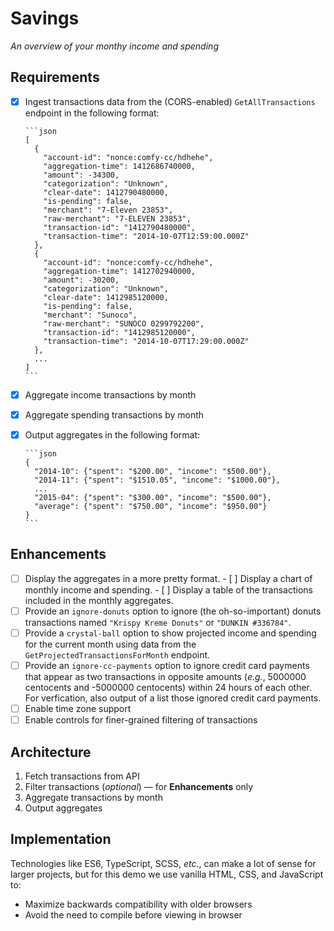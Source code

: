 Savings
===

*An overview of your monthy income and spending*

Requirements
---

- [x] Ingest transactions data from the (CORS-enabled) `GetAllTransactions` endpoint in the following format:

      ```json
      [
        {
          "account-id": "nonce:comfy-cc/hdhehe",
          "aggregation-time": 1412686740000,
          "amount": -34300,
          "categorization": "Unknown",
          "clear-date": 1412790480000,
          "is-pending": false,
          "merchant": "7-Eleven 23853",
          "raw-merchant": "7-ELEVEN 23853",
          "transaction-id": "1412790480000",
          "transaction-time": "2014-10-07T12:59:00.000Z"
        },
        {
          "account-id": "nonce:comfy-cc/hdhehe",
          "aggregation-time": 1412702940000,
          "amount": -30200,
          "categorization": "Unknown",
          "clear-date": 1412985120000,
          "is-pending": false,
          "merchant": "Sunoco",
          "raw-merchant": "SUNOCO 0299792200",
          "transaction-id": "1412985120000",
          "transaction-time": "2014-10-07T17:29:00.000Z"
        },
        ...
      ]
      ```

- [x] Aggregate income transactions by month

- [x] Aggregate spending transactions by month

- [x] Output aggregates in the following format:

      ```json
      {
        "2014-10": {"spent": "$200.00", "income": "$500.00"},
        "2014-11": {"spent": "$1510.05", "income": "$1000.00"},
        ...
        "2015-04": {"spent": "$300.00", "income": "$500.00"},
        "average": {"spent": "$750.00", "income": "$950.00"}
      }
      ```

Enhancements
---

- [ ] Display the aggregates in a more pretty format.
      - [ ] Display a chart of monthly income and spending.
      - [ ] Display a table of the transactions included in the monthly aggregates.
- [ ] Provide an `ignore-donuts` option to ignore (the oh-so-important) donuts transactions named `"Krispy Kreme Donuts"` or `"DUNKIN #336784"`.
- [ ] Provide a `crystal-ball` option to show projected income and spending for the current month using data from the `GetProjectedTransactionsForMonth` endpoint.
- [ ] Provide an `ignore-cc-payments` option to ignore credit card payments that appear as two transactions in opposite amounts (*e.g.*, 5000000 centocents and -5000000 centocents) within 24 hours of each other. For verfication, also output of a list those ignored credit card payments.
- [ ] Enable time zone support
- [ ] Enable controls for finer-grained filtering of transactions

Architecture
---

1. Fetch transactions from API
2. Filter transactions (*optional*) — for **Enhancements** only
3. Aggregate transactions by month
4. Output aggregates

Implementation
---

Technologies like ES6, TypeScript, SCSS, *etc.*, can make a lot of sense for larger projects, but for this demo we use vanilla HTML, CSS, and JavaScript to:

* Maximize backwards compatibility with older browsers
* Avoid the need to compile before viewing in browser

